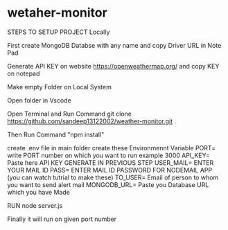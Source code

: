 # wetaher-monitor

STEPS TO SETUP PROJECT Locally

First create MongoDB Databse with any name and copy Driver URL in Note Pad

Generate API KEY on website https://openweathermap.org/ and copy KEY on notepad

Make empty Folder on Local System 

Open folder in Vscode

Open Terminal and Run Command git clone https://github.com/sandeep13122002/weather-monitor.git .

Then Run Command "npm install"

create .env file in main folder
create these Environmennt Variable
PORT= write PORT number on which you want to run example 3000
API_KEY= Paste here API KEY GENERATE IN PREVIOUS STEP
USER_MAIL= ENTER YOUR MAIL ID
PASS= ENTER MAIL ID PASSWORD FOR NODEMAIL APP (you can watch tutrial to make these)
TO_USER= Email of person to whom you want to send alert mail
MONGODB_URL= Paste you Database URL which you have Made

RUN node server.js

Finally it will run on given port number

